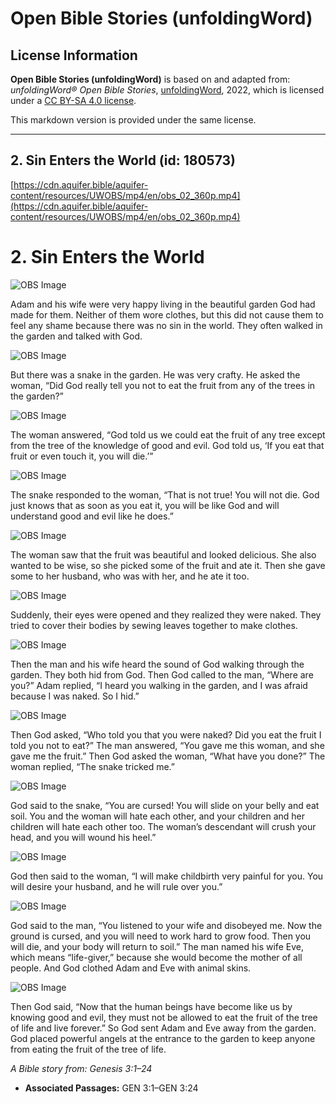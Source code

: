 # Open Bible Stories (unfoldingWord)

## License Information

**Open Bible Stories (unfoldingWord)** is based on and adapted from: _unfoldingWord® Open Bible Stories_, [unfoldingWord](https://unfoldingword.org/utw), 2022, which is licensed under a [CC BY-SA 4.0 license](https://creativecommons.org/licenses/by-sa/4.0/legalcode.en).

This markdown version is provided under the same license.



--------------------------------

## 2. Sin Enters the World (id: 180573)

[https://cdn.aquifer.bible/aquifer-content/resources/UWOBS/mp4/en/obs_02_360p.mp4](https://cdn.aquifer.bible/aquifer-content/resources/UWOBS/mp4/en/obs_02_360p.mp4)

2\. Sin Enters the World
========================

![OBS Image](https://cdn.aquifer.bible/aquifer-content/resources/UWOBS/jpg/360px/obs-en-02-01.jpg)

Adam and his wife were very happy living in the beautiful garden God had made for them. Neither of them wore clothes, but this did not cause them to feel any shame because there was no sin in the world. They often walked in the garden and talked with God.

![OBS Image](https://cdn.aquifer.bible/aquifer-content/resources/UWOBS/jpg/360px/obs-en-02-02.jpg)

But there was a snake in the garden. He was very crafty. He asked the woman, “Did God really tell you not to eat the fruit from any of the trees in the garden?”

![OBS Image](https://cdn.aquifer.bible/aquifer-content/resources/UWOBS/jpg/360px/obs-en-02-03.jpg)

The woman answered, “God told us we could eat the fruit of any tree except from the tree of the knowledge of good and evil. God told us, ‘If you eat that fruit or even touch it, you will die.’”

![OBS Image](https://cdn.aquifer.bible/aquifer-content/resources/UWOBS/jpg/360px/obs-en-02-04.jpg)

The snake responded to the woman, “That is not true! You will not die. God just knows that as soon as you eat it, you will be like God and will understand good and evil like he does.”

![OBS Image](https://cdn.aquifer.bible/aquifer-content/resources/UWOBS/jpg/360px/obs-en-02-05.jpg)

The woman saw that the fruit was beautiful and looked delicious. She also wanted to be wise, so she picked some of the fruit and ate it. Then she gave some to her husband, who was with her, and he ate it too.

![OBS Image](https://cdn.aquifer.bible/aquifer-content/resources/UWOBS/jpg/360px/obs-en-02-06.jpg)

Suddenly, their eyes were opened and they realized they were naked. They tried to cover their bodies by sewing leaves together to make clothes.

![OBS Image](https://cdn.aquifer.bible/aquifer-content/resources/UWOBS/jpg/360px/obs-en-02-07.jpg)

Then the man and his wife heard the sound of God walking through the garden. They both hid from God. Then God called to the man, “Where are you?” Adam replied, “I heard you walking in the garden, and I was afraid because I was naked. So I hid.”

![OBS Image](https://cdn.aquifer.bible/aquifer-content/resources/UWOBS/jpg/360px/obs-en-02-08.jpg)

Then God asked, “Who told you that you were naked? Did you eat the fruit I told you not to eat?” The man answered, “You gave me this woman, and she gave me the fruit.” Then God asked the woman, “What have you done?” The woman replied, “The snake tricked me.”

![OBS Image](https://cdn.aquifer.bible/aquifer-content/resources/UWOBS/jpg/360px/obs-en-02-09.jpg)

God said to the snake, “You are cursed! You will slide on your belly and eat soil. You and the woman will hate each other, and your children and her children will hate each other too. The woman’s descendant will crush your head, and you will wound his heel.”

![OBS Image](https://cdn.aquifer.bible/aquifer-content/resources/UWOBS/jpg/360px/obs-en-02-10.jpg)

God then said to the woman, “I will make childbirth very painful for you. You will desire your husband, and he will rule over you.”

![OBS Image](https://cdn.aquifer.bible/aquifer-content/resources/UWOBS/jpg/360px/obs-en-02-11.jpg)

God said to the man, “You listened to your wife and disobeyed me. Now the ground is cursed, and you will need to work hard to grow food. Then you will die, and your body will return to soil.” The man named his wife Eve, which means “life\-giver,” because she would become the mother of all people. And God clothed Adam and Eve with animal skins.

![OBS Image](https://cdn.aquifer.bible/aquifer-content/resources/UWOBS/jpg/360px/obs-en-02-12.jpg)

Then God said, “Now that the human beings have become like us by knowing good and evil, they must not be allowed to eat the fruit of the tree of life and live forever.” So God sent Adam and Eve away from the garden. God placed powerful angels at the entrance to the garden to keep anyone from eating the fruit of the tree of life.

*A Bible story from: Genesis 3:1–24*

* **Associated Passages:** GEN 3:1–GEN 3:24

